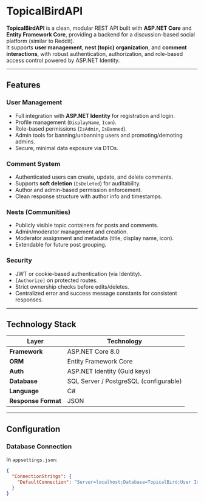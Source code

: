 # TopicalBirdAPI

**TopicalBirdAPI** is a clean, modular REST API built with **ASP.NET Core** and **Entity Framework Core**, 
providing a backend for a discussion-based social platform (similar to Reddit).  
It supports **user management**, **nest (topic) organization**, and **comment interactions**, with robust 
authentication, authorization, and role-based access control powered by ASP.NET Identity.

---

## Features

### User Management
- Full integration with **ASP.NET Identity** for registration and login.
- Profile management (`DisplayName`, `Icon`).
- Role-based permissions (`IsAdmin`, `IsBanned`).
- Admin tools for banning/unbanning users and promoting/demoting admins.
- Secure, minimal data exposure via DTOs.

### Comment System
- Authenticated users can create, update, and delete comments.
- Supports **soft deletion** (`IsDeleted`) for auditability.
- Author and admin-based permission enforcement.
- Clean response structure with author info and timestamps.

### Nests (Communities)
- Publicly visible topic containers for posts and comments.
- Admin/moderator management and creation.
- Moderator assignment and metadata (title, display name, icon).
- Extendable for future post grouping.

### Security
- JWT or cookie-based authentication (via Identity).
- `[Authorize]` on protected routes.
- Strict ownership checks before edits/deletes.
- Centralized error and success message constants for consistent responses.

---

## Technology Stack

| Layer | Technology |
|-------|-------------|
| **Framework** | ASP.NET Core 8.0 |
| **ORM** | Entity Framework Core |
| **Auth** | ASP.NET Identity (Guid keys) |
| **Database** | SQL Server / PostgreSQL (configurable) |
| **Language** | C# |
| **Response Format** | JSON |

---

## Configuration

### Database Connection
In `appsettings.json`:

```json
{
  "ConnectionStrings": {
    "DefaultConnection": "Server=localhost;Database=TopicalBird;User Id=sa;Password=YourStrongPassword;"
  }
}
